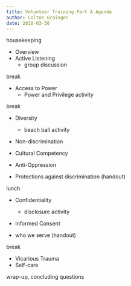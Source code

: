 ```yaml
---
title: Volunteer Training Part A Agenda
author: Colton Grainger
date: 2018-03-30
---
```


housekeeping

- Overview
- Active Listening
  - group discussion

break

- Access to Power
  - Power and Privilege activity

break

- Diversity
  - beach ball activity
- Non-discrimination
- Cultural Competency
- Anti-Oppression

- Protections against discrimination (handout)

lunch

- Confidentiality
  - disclosure activity
- Informed Consent

- who we serve (handout)

break

- Vicarious Trauma
- Self-care

wrap-up, concluding questions
